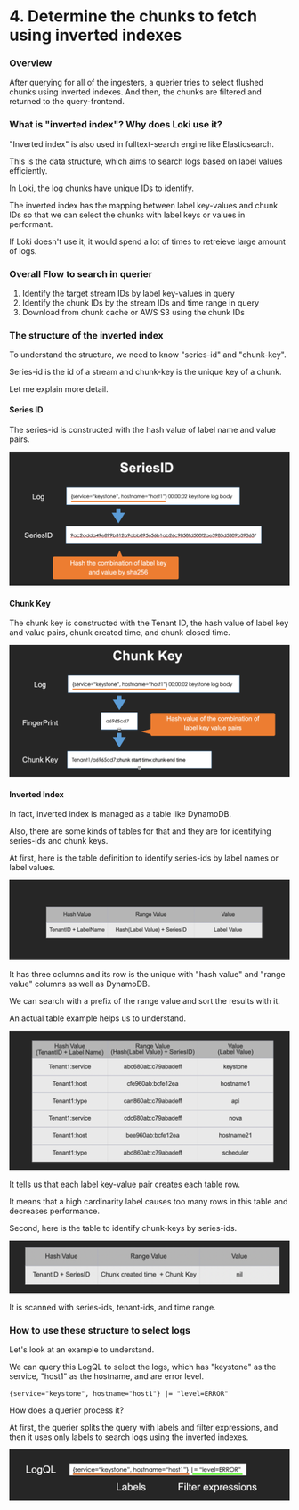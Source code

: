 # 4. Determine the chunks to fetch using inverted indexes

### Overview

After querying for all of the ingesters, a querier tries to select flushed chunks using inverted indexes. And then, the chunks are filtered and returned to the query-frontend.

### What is "inverted index"?  Why does Loki use it?

"Inverted index" is also used in fulltext-search engine like Elasticsearch.

This is the data structure, which aims to search logs based on label values efficiently.

In Loki, the log chunks have unique IDs to identify.

The inverted index has the mapping between label key-values and chunk IDs so that we can select the chunks with label keys or values in performant.&#x20;

If Loki doesn't use it, it would spend a lot of times to retreieve large amount of logs.

### Overall Flow to search in querier

1. Identify the target stream IDs by label key-values in query
2. Identify the chunk IDs by the stream IDs and time range in query
3. Download from chunk cache or AWS S3 using the chunk IDs

### The structure of the inverted index

To understand the structure, we need to know "series-id" and "chunk-key".

Series-id is the id of a stream and chunk-key is the unique key of a chunk.

Let me explain more detail.

#### Series ID

The series-id is constructed with the hash value of label name and value pairs.

![](../.gitbook/assets/series-id.png)

#### Chunk Key

The chunk key is constructed with the Tenant ID, the hash value of label key and value pairs, chunk created time, and chunk closed time.

![](../.gitbook/assets/chunk-key.png)

#### Inverted Index

In fact, inverted index is managed as a table like DynamoDB.&#x20;

Also, there are some kinds of tables for that and they are for identifying series-ids and chunk keys.

At first, here is the table definition to identify series-ids by label names or label values.

![A table to identify SeriesID by label key-value](<../.gitbook/assets/スクリーンショット 2021-12-28 16.42.49 (1).png>)

It has three columns and its row is the unique with "hash value" and "range value" columns as well as DynamoDB.

We can search with a prefix of the range value and sort the results with it.

An actual table example helps us to understand.

![](<../.gitbook/assets/スクリーンショット 2021-12-28 21.05.42.png>)

It tells us that each label key-value pair creates each table row.

It means that a high cardinarity label causes too many rows in this table and decreases performance.

Second, here is the table to identify chunk-keys by series-ids.

![](<../.gitbook/assets/スクリーンショット 2021-12-28 21.14.55.png>)

It is scanned with series-ids, tenant-ids, and time range.

### How to use these structure to select logs

Let's look at an example to understand.

We can query this LogQL to select the logs, which has "keystone" as the service, "host1" as the hostname, and are error level.

```
{service="keystone", hostname="host1"} |= "level=ERROR"
```

How does a querier process it?

At first, the querier splits the query with labels and filter expressions, and then it uses only labels to search logs using the inverted indexes.

![](<../.gitbook/assets/スクリーンショット 2021-12-28 21.22.18.png>)
